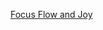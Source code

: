 [Focus Flow and Joy](https://daneweber.github.io/presentations/FocusFlowAndJoy/FocusFlowAndJoy.html)

